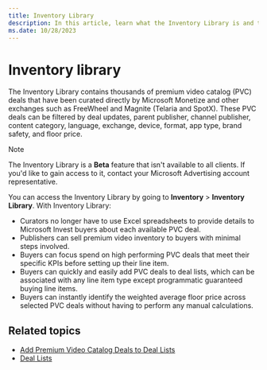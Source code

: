 ```yaml
---
title: Inventory Library
description: In this article, learn what the Inventory Library is and the advantages of using the Inventory Library.
ms.date: 10/28/2023
---
```


# Inventory library

The Inventory Library contains thousands of premium video catalog (PVC) deals that have been curated directly by Microsoft Monetize and other exchanges such as FreeWheel and Magnite (Telaria and SpotX). These PVC deals can be filtered by deal updates, parent publisher, channel publisher, content category, language, exchange, device, format, app type, brand safety, and floor price.

> [!NOTE]
> The Inventory Library is a **Beta** feature that isn't available to all clients. If you'd like to gain access to it, contact your Microsoft Advertising account representative.

You can access the Inventory Library by going to **Inventory** > **Inventory Library**. With Inventory Library:

- Curators no longer have to use Excel spreadsheets to provide details to Microsoft Invest buyers about each available PVC deal.
- Publishers can sell premium video inventory to buyers with minimal steps involved.
- Buyers can focus spend on high performing PVC deals that meet their specific KPIs before setting up their line item.
- Buyers can quickly and easily add PVC deals to deal lists, which can be associated with any line item type except programmatic guaranteed buying line items.
- Buyers can instantly identify the weighted average floor price across selected PVC deals without having to perform any manual calculations.

## Related topics

- [Add Premium Video Catalog Deals to Deal Lists](add-premium-video-catalog-deals-to-deal-lists.md)
- [Deal Lists](deal-lists.md)
